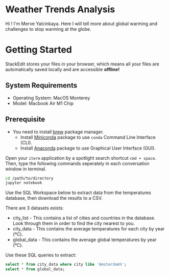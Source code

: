 # Weather Trends Analysis

Hi ! I'm Merve Yalcinkaya. Here I will tell more about global warming and challenges to stop warming at the globe.


# Getting Started

StackEdit stores your files in your browser, which means all your files are automatically saved locally and are accessible **offline!**

## System Requirements
* Operating System: MacOS Monterey
* Model: Macbook Air M1 Chip

## Prerequisite
*  You need to install [brew](https://brew.sh/)  package manager. 
	* Install [Miniconda](https://formulae.brew.sh/cask/miniconda) package to use `conda` Command Line Interface (CLI).
	* Install [Anaconda](https://formulae.brew.sh/cask/anaconda) package to use Graphical User Interface (GUI).

Open your `iterm` application by a spotlight search shortcut `cmd + space`. Then, type the following commands seperately in each conversation window in terminal.
```bash
cd /path/to/directory
jupyter notebook
```

Use the SQL Workspace below to extract data from the temperatures database, then download the results to a CSV.

There are 3 datasets exists:  
* city_list - This contains a list of cities and countries in the database. Look through them in order to find the city nearest to you.  
* city_data - This contains the average temperatures for each city by year (ºC).  
* global_data - This contains the average global temperatures by year (ºC).

Use these SQL queries to extract:  
```sql
select * from city_data where city like 'Amsterdam%';
select * from global_data;
```
